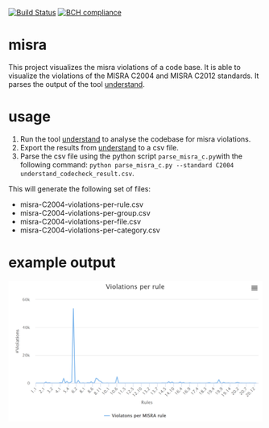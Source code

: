 [![Build Status](https://travis-ci.org/rschuitema/misra.svg?branch=develop)](https://travis-ci.org/rschuitema/misra)
[![BCH compliance](https://bettercodehub.com/edge/badge/rschuitema/misra?branch=develop)](https://bettercodehub.com/)

# misra
This project visualizes the misra violations of a code base. It is able to visualize the violations of the MISRA C2004 and MISRA C2012 standards. It parses the output of the tool <a href="https://scitools.com/">understand</a>.

# usage
1. Run the tool <a href="https://scitools.com/">understand</a> to analyse the codebase for misra violations.
1. Export the results from <a href="https://scitools.com/">understand</a> to a csv file.
1. Parse the csv file using the python script `parse_misra_c.py`with the following command: `python parse_misra_c.py --standard C2004 understand_codecheck_result.csv`.


This will generate the following set of files:

* misra-C2004-violations-per-rule.csv
* misra-C2004-violations-per-group.csv
* misra-C2004-violations-per-file.csv
* misra-C2004-violations-per-category.csv

# example output
<img src="./images/example.png" width="600">
